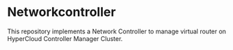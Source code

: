 # Networkcontroller

This repository implements a Network Controller to manage virtual router on HyperCloud Controller Manager Cluster.